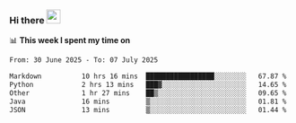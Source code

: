 ### Hi there <a href="https://www.gautamkrishnar.com/"><img src="https://media.giphy.com/media/hvRJCLFzcasrR4ia7z/giphy.gif" width="25px"></a>

📊 **This week I spent my time on**

<!--START_SECTION:waka-->

```txt
From: 30 June 2025 - To: 07 July 2025

Markdown          10 hrs 16 mins  █████████████████░░░░░░░░   67.87 %
Python            2 hrs 13 mins   ███▓░░░░░░░░░░░░░░░░░░░░░   14.65 %
Other             1 hr 27 mins    ██▒░░░░░░░░░░░░░░░░░░░░░░   09.65 %
Java              16 mins         ▒░░░░░░░░░░░░░░░░░░░░░░░░   01.81 %
JSON              13 mins         ▒░░░░░░░░░░░░░░░░░░░░░░░░   01.44 %
```

<!--END_SECTION:waka-->
